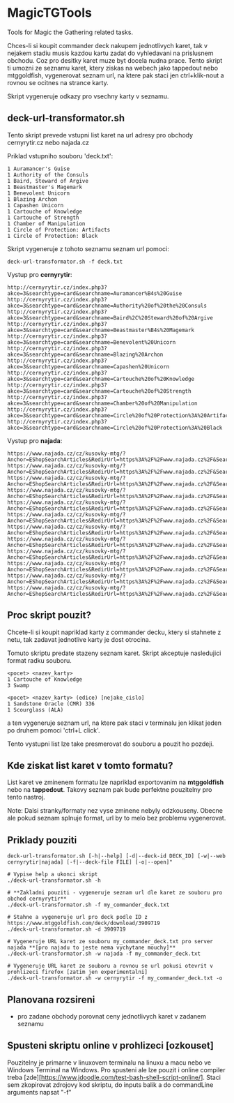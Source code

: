 # MagicTGTools
Tools for Magic the Gathering related tasks.

Chces-li si koupit commander deck nakupem jednotlivych karet, tak v nejakem stadiu musis kazdou kartu zadat do vyhledavani na prislusnem obchodu. Coz pro desitky karet muze byt docela nudna prace. Tento skript ti umozni ze seznamu karet, ktery ziskas na webech jako tappedout nebo mtggoldfish, vygenerovat seznam url, na ktere pak staci jen ctrl+klik-nout a rovnou se ocitnes na strance karty.

Skript vygeneruje odkazy pro vsechny karty v seznamu.

## deck-url-transformator.sh
Tento skript prevede vstupni list karet na url adresy pro obchody cernyrytir.cz nebo najada.cz

Priklad vstupniho souboru 'deck.txt':
```
1 Auramancer's Guise
1 Authority of the Consuls
1 Baird, Steward of Argive
1 Beastmaster's Magemark
1 Benevolent Unicorn
1 Blazing Archon
1 Capashen Unicorn
1 Cartouche of Knowledge
1 Cartouche of Strength
1 Chamber of Manipulation
1 Circle of Protection: Artifacts
1 Circle of Protection: Black
```

Skript vygeneruje z tohoto seznamu seznam url pomoci:
```
deck-url-transformator.sh -f deck.txt
```

Vystup pro **cernyrytir**:
```
http://cernyrytir.cz/index.php3?akce=3&searchtype=card&searchname=Auramancer%B4s%20Guise
http://cernyrytir.cz/index.php3?akce=3&searchtype=card&searchname=Authority%20of%20the%20Consuls
http://cernyrytir.cz/index.php3?akce=3&searchtype=card&searchname=Baird%2C%20Steward%20of%20Argive
http://cernyrytir.cz/index.php3?akce=3&searchtype=card&searchname=Beastmaster%B4s%20Magemark
http://cernyrytir.cz/index.php3?akce=3&searchtype=card&searchname=Benevolent%20Unicorn
http://cernyrytir.cz/index.php3?akce=3&searchtype=card&searchname=Blazing%20Archon
http://cernyrytir.cz/index.php3?akce=3&searchtype=card&searchname=Capashen%20Unicorn
http://cernyrytir.cz/index.php3?akce=3&searchtype=card&searchname=Cartouche%20of%20Knowledge
http://cernyrytir.cz/index.php3?akce=3&searchtype=card&searchname=Cartouche%20of%20Strength
http://cernyrytir.cz/index.php3?akce=3&searchtype=card&searchname=Chamber%20of%20Manipulation
http://cernyrytir.cz/index.php3?akce=3&searchtype=card&searchname=Circle%20of%20Protection%3A%20Artifacts
http://cernyrytir.cz/index.php3?akce=3&searchtype=card&searchname=Circle%20of%20Protection%3A%20Black
```

Vystup pro **najada**:
```
https://www.najada.cz/cz/kusovky-mtg/?Anchor=EShopSearchArticles&RedirUrl=https%3A%2F%2Fwww.najada.cz%2F&Search=Auramancer's+Guise&Sender=Submit&MagicCardSet=-1#
https://www.najada.cz/cz/kusovky-mtg/?Anchor=EShopSearchArticles&RedirUrl=https%3A%2F%2Fwww.najada.cz%2F&Search=Authority+of+the+Consuls&Sender=Submit&MagicCardSet=-1#
https://www.najada.cz/cz/kusovky-mtg/?Anchor=EShopSearchArticles&RedirUrl=https%3A%2F%2Fwww.najada.cz%2F&Search=Baird%2C+Steward+of+Argive&Sender=Submit&MagicCardSet=-1#
https://www.najada.cz/cz/kusovky-mtg/?Anchor=EShopSearchArticles&RedirUrl=https%3A%2F%2Fwww.najada.cz%2F&Search=Beastmaster's+Magemark&Sender=Submit&MagicCardSet=-1#
https://www.najada.cz/cz/kusovky-mtg/?Anchor=EShopSearchArticles&RedirUrl=https%3A%2F%2Fwww.najada.cz%2F&Search=Benevolent+Unicorn&Sender=Submit&MagicCardSet=-1#
https://www.najada.cz/cz/kusovky-mtg/?Anchor=EShopSearchArticles&RedirUrl=https%3A%2F%2Fwww.najada.cz%2F&Search=Blazing+Archon&Sender=Submit&MagicCardSet=-1#
https://www.najada.cz/cz/kusovky-mtg/?Anchor=EShopSearchArticles&RedirUrl=https%3A%2F%2Fwww.najada.cz%2F&Search=Capashen+Unicorn&Sender=Submit&MagicCardSet=-1#
https://www.najada.cz/cz/kusovky-mtg/?Anchor=EShopSearchArticles&RedirUrl=https%3A%2F%2Fwww.najada.cz%2F&Search=Cartouche+of+Knowledge&Sender=Submit&MagicCardSet=-1#
https://www.najada.cz/cz/kusovky-mtg/?Anchor=EShopSearchArticles&RedirUrl=https%3A%2F%2Fwww.najada.cz%2F&Search=Cartouche+of+Strength&Sender=Submit&MagicCardSet=-1#
https://www.najada.cz/cz/kusovky-mtg/?Anchor=EShopSearchArticles&RedirUrl=https%3A%2F%2Fwww.najada.cz%2F&Search=Chamber+of+Manipulation&Sender=Submit&MagicCardSet=-1#
https://www.najada.cz/cz/kusovky-mtg/?Anchor=EShopSearchArticles&RedirUrl=https%3A%2F%2Fwww.najada.cz%2F&Search=Circle+of+Protection%3A+Artifacts&Sender=Submit&MagicCardSet=-1#
https://www.najada.cz/cz/kusovky-mtg/?Anchor=EShopSearchArticles&RedirUrl=https%3A%2F%2Fwww.najada.cz%2F&Search=Circle+of+Protection%3A+Black&Sender=Submit&MagicCardSet=-1#
```

## Proc skript pouzit?

Chcete-li si koupit napriklad karty z commander decku, ktery si stahnete z netu, tak zadavat jednotlive karty je dost otrocina.

Tomuto skriptu predate stazeny seznam karet. Skript akceptuje nasledujici format radku souboru.
```
<pocet> <nazev_karty>
1 Cartouche of Knowledge
3 Swamp

<pocet> <nazev_karty> (edice) [nejake_cislo]
1 Sandstone Oracle (CMR) 336
1 Scourglass (ALA)
```
a ten vygeneruje seznam url, na ktere pak staci v terminalu jen klikat jeden po druhem pomoci 'ctrl+L click'.

Tento vystupni list lze take presmerovat do souboru a pouzit ho pozdeji.


## Kde ziskat list karet v tomto formatu?
List karet ve zminenem formatu lze napriklad exportovanim na **mtggoldfish** nebo na **tappedout**. Takovy seznam pak bude perfektne pouzitelny pro tento nastroj.

Note: Dalsi stranky/formaty nez vyse zminene nebyly odzkouseny. Obecne ale pokud seznam splnuje format, url by to melo bez problemu vygenerovat.


## Priklady pouziti
```
deck-url-transformator.sh [-h|--help] [-d|--deck-id DECK_ID] [-w|--web cernyrytir|najada] [-f|--deck-file FILE] [-o|--open]"

# Vypise help a ukonci skript
./deck-url-transformator.sh -h

# **Zakladni pouziti - vygeneruje seznam url dle karet ze souboru pro obchod cernyrytir**
./deck-url-transformator.sh -f my_commander_deck.txt

# Stahne a vygeneruje url pro deck podle ID z https://www.mtggoldfish.com/deck/download/3909719
./deck-url-transformator.sh -d 3909719

# Vygeneruje URL karet ze souboru my_commander_deck.txt pro server najada **[pro najadu to jeste nema vychytane mouchy]**
./deck-url-transformator.sh -w najada -f my_commander_deck.txt

# Vygeneruje URL karet ze souboru a rovnou se url pokusi otevrit v prohlizeci firefox [zatim jen experimentalni]
./deck-url-transformator.sh -w cernyrytir -f my_commander_deck.txt -o
```

## Planovana rozsireni
- pro zadane obchody porovnat ceny jednotlivych karet v zadanem seznamu

## Spusteni skriptu online v prohlizeci [ozkouset]
Pouzitelny je primarne v linuxovem terminalu na linuxu a macu nebo ve Windows Terminal na Windows. Pro spusteni ale lze pouzit i online compiler treba [zde][https://www.jdoodle.com/test-bash-shell-script-online/]. Staci sem zkopirovat zdrojovy kod skriptu, do inputs balik a do commandLine arguments napsat "-f"
